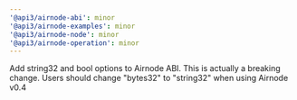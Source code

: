 ```yaml
---
'@api3/airnode-abi': minor
'@api3/airnode-examples': minor
'@api3/airnode-node': minor
'@api3/airnode-operation': minor
---
```


Add string32 and bool options to Airnode ABI. This is actually a breaking change. Users should change "bytes32" to "string32" when using Airnode v0.4

